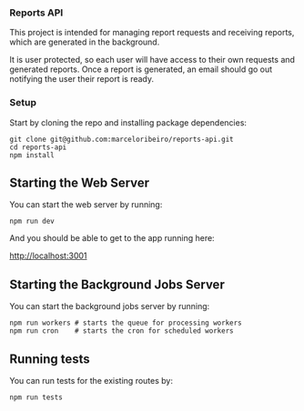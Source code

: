 ### Reports API

This project is intended for managing report requests and receiving reports, which are generated in the background.

It is user protected, so each user will have access to their own requests and generated reports. Once a report is generated, an email should go out notifying the user their report is ready.

### Setup

Start by cloning the repo and installing package dependencies:

```
git clone git@github.com:marceloribeiro/reports-api.git
cd reports-api
npm install
```

## Starting the Web Server

You can start the web server by running:

```
npm run dev
```

And you should be able to get to the app running here:

[http://localhost:3001](http://localhost:3001)

## Starting the Background Jobs Server

You can start the background jobs server by running:

```
npm run workers # starts the queue for processing workers
npm run cron    # starts the cron for scheduled workers
```

## Running tests

You can run tests for the existing routes by:

```
npm run tests
```